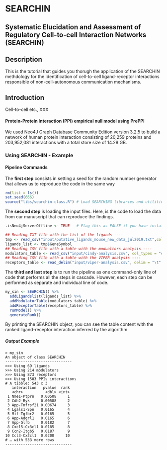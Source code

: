 # SEARCHIN

##  Systematic Elucidation and Assessment of Regulatory Cell-to-cell Interaction Networks (SEARCHIN)



## Description

This is the tutorial that guides you thorugh the application of the SEARCHIN methdology for the identification of cell-to-cell ligand-receptor interactions responsible of non-cell-autonomous communication mechanisms. 

## Introduction

Cell-to-cell etc., XXX

#### Protein-Protein Interaction (PPI) empirical null model using PrePPI

We used Neo4J Graph Database Community Edition version 3.2.5 to build a network of human protein interaction consisting of 20,259 proteins and 203,952,081 interactions with a total store size of 14.28 GB.

### Using SEARCHIN - Example

#### Pipeline Commands

 The **first step** consists in setting a seed for the random number generator that allows us to reproduce the code in the same way 

```R
rm(list = ls())
set.seed(666)
source("libs/searchin-class.R")	# Load SEARCHING libraries and utilities
```

The **second step** is loading the input files. Here, is the code to load the data from our manuscript that can reproduce the findings. 

```R
.isNeo4jServerOffline <- TRUE	# Flag this as FALSE if you have installed the Neo4j server or if you want to run SEARCHIN with your own data: you need the server with the PPI data running

## Reading TXT file with the list of the ligands ----
tmp <- read_csv("input/putative_ligands_mouse_new_data_jul2019.txt",col_types = c("cccccccc"))
ligands_list <- tmp$GeneSymbol
## Reading CSV file with a table with the modualtors analysis ----
modulators_table <- read_csv("input/cindy-analysis.csv", col_types = "ccd")
## Reading CSV file with a table with the VIPER analysis ----
receptors_table <- read_delim("input/viper-analysis.csv", delim = "\t" , col_types = "ccdddd")
```

The **third and last step** is to run the pipeline as one command-only line of code that performs all the steps in cascade. However, each step can be performed as separate and individual line of code.

```R
my_sin <- SEARCHIN() %>% 
  addLigandslist(ligands_list) %>% 
  addModulatorTable(modulators_table) %>% 
  addReceptorTable(receptors_table) %>% 
  runModel() %>%
  generateRank()
```

By printing the SEARCHIN object, you can see the table content with the ranked ligand-receptor interaction inferred by the algorithm.

##### Output Example

```shell
> my_sin
An object of class SEARCHIN 
------------------------------
>>> Using 69 ligands
>>> Using 214 modulators
>>> Using 873 receptors
>>> Using 1503 PPIs interactions
# A tibble: 543 x 3
   interaction   pvalue  rank
   <chr>          <dbl> <int>
 1 Nme1-Ptprn   0.00508     1
 2 Cdh2-Ryk     0.00588     2
 3 App-Tnfrsf21 0.00674     3
 4 Lgals1-Spn   0.0165      4
 5 Mif-Tgfbr2   0.0165      5
 6 App-Adgrl1   0.0165      6
 7 App-Glrb     0.0182      7
 8 Cxcl5-Cx3cl1 0.0185      8
 9 Ccn2-Itgb5   0.0187      9
10 Ccl3-Cx3cl1  0.0200     10
# … with 533 more rows
------------------------------
```

